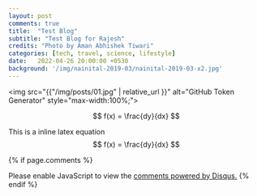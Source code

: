 ```yaml
---
layout: post
comments: true
title:  "Test Blog"
subtitle: "Test Blog for Rajesh"
credits: "Photo by Aman Abhishek Tiwari"
categories: [tech, travel, science, lifestyle]
date:   2022-04-26 20:00:00 +0530
background: '/img/nainital-2019-03/nainital-2019-03-x2.jpg'
---
```


<img src="{{"/img/posts/01.jpg" | relative_url }}" alt="GitHub Token Generator" style="max-width:100%;">

$$ f(x) = \frac{dy}{dx} $$

This is a inline latex equation $$ f(x) = \frac{dy}{dx} $$

{% if page.comments %}
<div id="disqus_thread"></div>
<script>
    /**
     *  RECOMMENDED CONFIGURATION VARIABLES: EDIT AND UNCOMMENT THE SECTION BELOW TO INSERT DYNAMIC VALUES FROM YOUR PLATFORM OR CMS.
     *  LEARN WHY DEFINING THESE VARIABLES IS IMPORTANT: https://disqus.com/admin/universalcode/#configuration-variables
     */
    /*
    var disqus_config = function () {
        this.page.url = PAGE_URL;  // Replace PAGE_URL with your page's canonical URL variable
        this.page.identifier = PAGE_IDENTIFIER; // Replace PAGE_IDENTIFIER with your page's unique identifier variable
    };
    */
    (function() {  // REQUIRED CONFIGURATION VARIABLE: EDIT THE SHORTNAME BELOW
        var d = document, s = d.createElement('script');

        s.src = 'https://consultt-github-io.disqus.com/embed.js';  // IMPORTANT: Replace EXAMPLE with your forum shortname!

        s.setAttribute('data-timestamp', +new Date());
        (d.head || d.body).appendChild(s);
    })();
</script>
<noscript>Please enable JavaScript to view the <a href="https://disqus.com/?ref_noscript" rel="nofollow">comments powered by Disqus.</a></noscript>
{% endif %}
